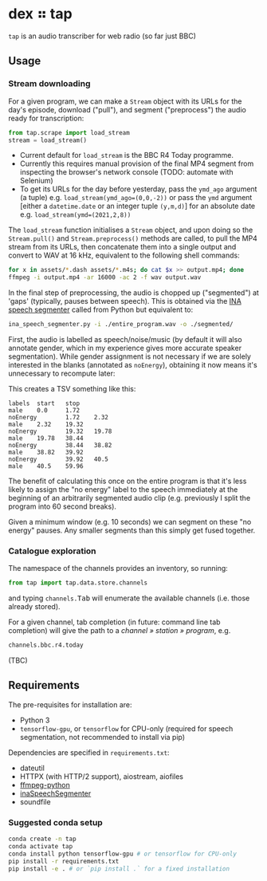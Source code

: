 # dex ⠶ tap

`tap` is an audio transcriber for web radio
(so far just BBC)

## Usage

### Stream downloading

For a given program, we can make a `Stream` object with its
URLs for the day's episode, download ("pull"), and segment ("preprocess")
the audio ready for transcription:

```py
from tap.scrape import load_stream
stream = load_stream()
```

- Current default for `load_stream` is the BBC R4 Today programme.
- Currently this requires manual provision of the final MP4 segment from inspecting the browser's
  network console (TODO: automate with Selenium)
- To get its URLs for the day before yesterday, pass the `ymd_ago` argument (a tuple)
  e.g. `load_stream(ymd_ago=(0,0,-2))` or pass the `ymd` argument [either a `datetime.date` or an integer tuple
  `(y,m,d)`] for an absolute date e.g. `load_stream(ymd=(2021,2,8))`
  
The `load_stream` function initialises a `Stream` object, and upon doing so the
`Stream.pull()` and `Stream.preprocess()` methods are called, to pull the MP4
stream from its URLs, then concatenate them into a single output
and convert to WAV at 16 kHz, equivalent to the following shell commands:

```sh
for x in assets/*.dash assets/*.m4s; do cat $x >> output.mp4; done
ffmpeg -i output.mp4 -ar 16000 -ac 2 -f wav output.wav
```

In the final step of preprocessing, the audio is chopped up ("segmented") at 'gaps'
(typically, pauses between speech). This is obtained via the
[INA speech segmenter](https://github.com/ina-foss/inaSpeechSegmenter)
called from Python but equivalent to:

```sh
ina_speech_segmenter.py -i ./entire_program.wav -o ./segmented/
```

First, the audio is labelled as speech/noise/music (by default it will also annotate gender,
which in my experience gives more accurate speaker segmentation). While gender assignment is
not necessary if we are solely interested in the blanks (annotated as `noEnergy`), obtaining
it now means it's unnecessary to recompute later:

This creates a TSV something like this:

```csv
labels  start   stop
male    0.0     1.72
noEnergy        1.72    2.32
male    2.32    19.32
noEnergy        19.32   19.78
male    19.78   38.44
noEnergy        38.44   38.82
male    38.82   39.92
noEnergy        39.92   40.5
male    40.5    59.96
```

The benefit of calculating this once on the entire program is that it's less likely to assign
the "no energy" label to the speech immediately at the beginning of an arbitrarily segmented
audio clip (e.g. previously I split the program into 60 second breaks).

Given a minimum window (e.g. 10 seconds) we can segment on these "no energy" pauses.
Any smaller segments than this simply get fused together.

### Catalogue exploration

The namespace of the channels provides an inventory, so running:

```py
from tap import tap.data.store.channels
```

and typing `channels.`<kbd>Tab</kbd> will enumerate the available channels
(i.e. those already stored).

For a given channel, tab completion (in future: command line tab completion)
will give the path to a _channel » station » program_, e.g.

```py
channels.bbc.r4.today
```

(TBC)

## Requirements

The pre-requisites for installation are:

- Python 3
- `tensorflow-gpu`, or `tensorflow` for CPU-only (required for speech segmentation, not recommended
  to install via pip)

Dependencies are specified in `requirements.txt`:

- dateutil
- HTTPX (with HTTP/2 support), aiostream, aiofiles
- [ffmpeg-python](https://github.com/kkroening/ffmpeg-python)
- [inaSpeechSegmenter](https://github.com/ina-foss/inaSpeechSegmenter)
- soundfile

### Suggested conda setup

```sh
conda create -n tap
conda activate tap
conda install python tensorflow-gpu # or tensorflow for CPU-only
pip install -r requirements.txt
pip install -e . # or `pip install .` for a fixed installation
```
